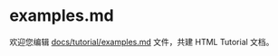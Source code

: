 examples.md
===

欢迎您编辑 <a target="__blank" href="https://github.com/jaywcjlove/html-tutorial/blob/main/docs/tutorial/examples.md">docs/tutorial/examples.md</a> 文件，共建 HTML Tutorial 文档。
